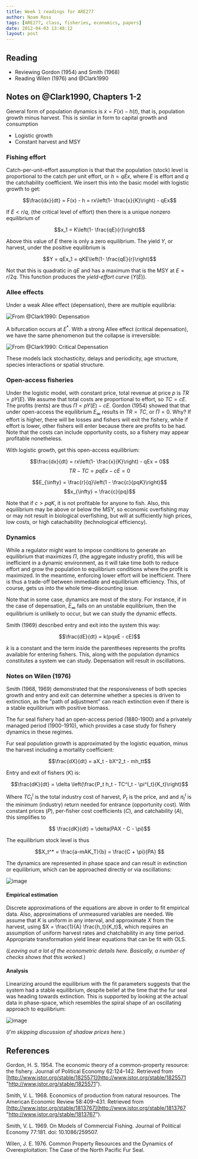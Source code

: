 ```yaml
---
title: Week 1 readings for ARE277
author: Noam Ross
tags: [ARE277, class, fisheries, economics, papers]
date: 2012-04-03 13:48:12
layout: post
--- 
```



Reading
-------

-   Reviewing Gordon (1954) and Smith (1968)
-   Reading Wilen (1976) and @Clark1990

Notes on @Clark1990, Chapters 1-2
---------------------------------

General form of population dynamics is $\dot{x} = F(x) - h(t)$, that is,
population growth minus harvest. This is similar in form to capital
growth and consumption

-   Logistic growth
-   Constant harvest and MSY

### Fishing effort

Catch-per-unit-effort assumption is that that the population (stock)
level is proportional to the catch per unit effort, or $h = qEx$, where
$E$ is effort and $q$ the catchability coefficient. We insert this into
the basic model with logistic growth to get:

$$\frac{dx}{dt} = F(x) - h = rx\left(1- \frac{x}{K}\right) - qEx$$

If $E < r/q$, (the critical level of effort) then there is a unique
nonzero equilibrium of

$$x_1 = K\left(1- \frac{qE}{r}\right)$$

Above this value of $E$ there is only a zero equilibrium. The yield $Y$,
or harvest, under the positive equilibrium is

$$Y = qEx_1 = qKE\left(1- \frac{qE}{r}\right)$$

Not that this is quadratic in $qE$ and has a maximum that is the MSY at
$E = r/2q$. This function produces the *yield-effort curve* ($Y(E)$).

### Allee effects

Under a weak Allee effect (depensation), there are multiple equilibria:

![From @Clark1990:
Depensation](http://dl.dropbox.com/u/3356641/blogstuff/Screen%20Shot%202012-04-03%20at%201.43.44%20PM.png)

A bifurcation occurs at $E^*$. With a strong Allee effect (critical
depensation), we have the same phenomenon but the collapse is
irreversible:

![From @Clark1990: Critical
Depensation](http://dl.dropbox.com/u/3356641/blogstuff/Screen%20Shot%202012-04-03%20at%201.49.23%20PM.png)

These models lack stochasticity, delays and periodicity, age structure,
species interactions or spatial structure.

### Open-access fisheries

Under the logistic model, with constant price, total revenue at price
$p$ is $TR = pY(E)$. We assume that total costs are proportional to
effort, so $TC = cE$. The profits (rents) are thus $\Pi = pY(E) - cE$.
Gordon (1954) showed that that under open-access the equilibrium
$E_{\infty}$ results in $TR=TC$, or $\Pi=0$. Why? If effort is higher,
there will be losses and fishers will exit the fishery, while if effort
is lower, other fishers will enter because there are profits to be had.
Note that the costs can include opportunity costs, so a fishery may
appear profitable nonetheless.

With logistic growth, get this open-access equilibrium:

$$\frac{dx}{dt} = rx\left(1- \frac{x}{K}\right) - qEx = 0$$
$$ TR-TC = pqEx - cE = 0$$

$$E_{\infty} = \frac{r}{q}\left(1 - \frac{c}{pqK}\right)$$
$$x_{\infty} = \frac{c}{pq}$$

Note that if $c > pqK$, it is not profitable for anyone to fish. Also,
this equilibrium may be above or below the MSY, so economic overfishing
may or may not result in biological overfishing, but will at
sufficiently high prices, low costs, or high catachability
(technological efficiency).

### Dynamics

While a regulator might want to impose conditions to generate an
equilibrium that maximizes $\Pi$, (the aggregate industry profit), this
will be inefficient in a dynamic environment, as it will take time both
to reduce effort and grow the population to equilibrium conditions where
the profit is maximized. In the meantime, enforcing lower effort will be
inefficient. There is thus a trade-off between immediate and equilibrium
efficiency. This, of course, gets us into the whole time-discounting
issue.

Note that in some case, dynamics are most of the story. For instance, if
in the case of depensation, $E_{\infty}$ falls on an unstable
equilibrium, then the equilibrium is unlikely to occur, but we can study
the dynamic effects.

Smith (1969) described entry and exit into the system this way:

$$\frac{dE}{dt} = k(pqxE - cE)$$

$k$ is a constant and the term inside the parentheses represents the
profits available for entering fishers. This, along with the population
dynamics constitutes a system we can study. Depensation will result in
oscillations.

### Notes on Wilen (1976)

Smith (1968, 1969) demonstrated that the responsiveness of both species
growth and entry and exit can determine whether a species is driven to
extinction, as the "path of adjustment" can reach extinction even if
there is a stable equilibrium with positive biomass.

The fur seal fishery had an open-access period (1880-1900) and a
privately managed period (1900-1910), which provides a case study for
fishery dynamics in these regimes.

Fur seal population growth is approximated by the logistic equation,
minus the harvest including a mortality coefficient:

$$\frac{dX}{dt} = aX_t - bX^2_t - mh_tt$$

Entry and exit of fishers ($K$) is:

$$\frac{dK}{dt} = \delta \left(\frac{P_t h_t - TC^I_t - \pi^I_t}{K_t}\right)$$

Where $TC^I_t$ is the total industry cost of harvest, $P_t$ is the
price, and and $\pi^I_t$ is the minimum (industry) return needed for
entrance (opportunity cost). With constant prices ($P$), per-fisher cost
coefficients ($C$), and catchability ($A$), this simplifies to

$$ \frac{dK}{dt} = \delta(PAX - C - \pi)$$

The equilibrium stock level is thus

$$X_t^* = \frac{a-mAK_T}{b} = \frac{C + \pi}{PA} $$

The dynamics are represented in phase space and can result in extinction
or equilibrium, which can be approached directly or via oscillations:

![image](http://dl.dropbox.com/u/3356641/blogstuff/Screen%20Shot%202012-04-03%20at%204.10.39%20PM.png)

#### Empirical estimation

Discrete approximations of the equations are above in order to fit
empirical data. Also, approximations of unmeasured variables are needed.
We assume that $K$ is uniform in any interval, and approximate $X$ from
the harvest, using $X = \frac{1}{A} \frac{h_t}{K_t}$, which requires an
assumption of uniform harvest rates and chatchability in any time
period. Appropriate transformation yield linear equations that can be
fit with OLS.

(*Leaving out a lot of the econometric details here. Basically, a number
of checks shows that this worked.*)

#### Analysis

Linearizing around the equilibrium with the fit parameters suggests that
the system had a stable equilibrium, despite belief at the time that the
fur seal was heading towards extinction. This is supported by looking at
the actual data in phase-space, which resembles the spiral shape of an
oscillating approach to equilibrium:

![image](http://dl.dropbox.com/u/3356641/blogstuff/Screen%20Shot%202012-04-03%20at%204.32.26%20PM.png)

(*I'm skipping discussion of shadow prices here.*)

References
----------

Gordon, H. S. 1954. The economic theory of a common-property resource:
the fishery. Journal of Political Economy 62:124–142. Retrieved from
[http://www.jstor.org/stable/1825571](http://www.jstor.org/stable/1825571 "http://www.jstor.org/stable/1825571").

Smith, V. L. 1968. Economics of production from natural resources. The
American Economic Review 58:409–431. Retrieved from
[http://www.jstor.org/stable/1813767](http://www.jstor.org/stable/1813767 "http://www.jstor.org/stable/1813767").

Smith, V. L. 1969. On Models of Commercial Fishing. Journal of Political
Economy 77:181. doi: 10.1086/259507.

Wilen, J. E. 1976. Common Property Resources and the Dynamics of
Overexploitation: The Case of the North Pacific Fur Seal.
